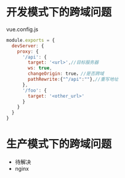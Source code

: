 # 开发模式下的跨域问题
vue.config.js
```js
module.exports = {
  devServer: {
    proxy: {
      '/api': {
        target: '<url>',//目标服务器
        ws: true,
        changeOrigin: true，//是否跨域
        pathRewrite:{"^/api":""},//重写地址
      },
      '/foo': {
        target: '<other_url>'
      }
    }
  }
}
```


# 生产模式下的跨域问题
- 待解决
- nginx








